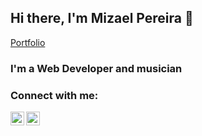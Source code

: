 ## Hi there, I'm Mizael Pereira  👋
[Portfolio][website]

### I'm a Web Developer and musician

### Connect with me:

[<img align="left" alt="Linkedin | LinkedIn" width="22px" src="https://cdn.jsdelivr.net/npm/simple-icons@v3/icons/linkedin.svg"/>][linkedin]
[<img align="left" alt="Instagram | Instagram" width="22px" src="https://cdn.jsdelivr.net/npm/simple-icons@v3/icons/instagram.svg"/>][instagram]
<br />
<br />
<br />

[website]: https://mizaelp.github.io
[instagram]: https://www.instagram.com/_mizael_pereira_
[linkedin]: https://www.linkedin.com/in/mizael-pereira/
